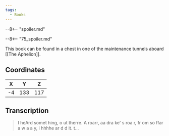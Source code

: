 ```yaml
---
tags:
  - Books
---
```


--8<-- "spoiler.md"

--8<-- "75_spoiler.md"

This book can be found in a chest in one of the maintenance tunnels aboard [[The Aphelion]].

## Coordinates
| **X** | **Y** | **Z** |
| :---: | :---: | :---: |
|  -4   |  133  |  117  |

## Transcription
> I heArd somet hing, o ut therre. A roarr, aa dra ke' s roa r, fr om so ffar a w a  a y, i hhhhe ar  d  d it. t...
